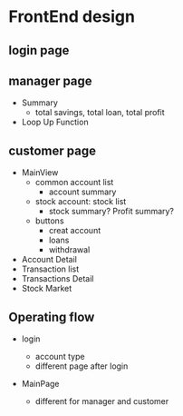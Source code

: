 # FrontEnd design

## login page

## manager page

- Summary
  - total savings, total loan, total profit
- Loop Up Function

## customer page
  
- MainView
  - common account list
    - account summary
  - stock account: stock list
    - stock summary? Profit summary?
  - buttons
    - creat account
    - loans
    - withdrawal
- Account Detail
- Transaction list
- Transactions Detail
- Stock Market

## Operating flow

- login
  - account type
  - different page after login

- MainPage
  - different for manager and customer
